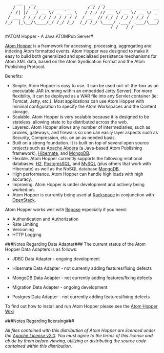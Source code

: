 <pre>
    ___   __                     __  __                            
   /   | / /_____  ____ ___     / / / /____  ____  ____  ___  _____
  / /| |/ __/ __ \/ __ `__ \   / /_/ // __ \/ __ \/ __ \/ _ \/ ___/
 / ___ / /_/ /_/ / / / / / /  / __  // /_/ / /_/ / /_/ /  __/ /    
/_/  |_\__/\____/_/ /_/ /_/  /_/ /_/ \____/ .___/ .___/\___/_/     
                                         /_/   /_/                 
</pre>

#ATOM Hopper - A Java ATOMPub Server#

[Atom Hopper](http://atomhopper.org) is a framework for accessing, processing, aggregating and indexing Atom formatted events. Atom Hopper was designed to make it easy to build both generalized and specialized persistence mechanisms for Atom XML data, based on the Atom Syndication Format and the Atom Publishing Protocol.

Benefits:

* Simple. Atom Hopper is easy to use. It can be used out-of-the-box as an executable JAR (running within an embedded Jetty Server). For more flexibility, it can be deployed as a WAR file into any Servlet container (ie: Tomcat, Jetty, etc.). Most applications can use Atom Hopper with minimal configuration to specify the Atom Workspaces and the Content storage.
* Scalable. Atom Hopper is very scalable because it is designed to be stateless, allowing state to be distributed across the web.
* Layered. Atom Hopper allows any number of intermediaries, such as proxies, gateways, and firewalls so one can easily layer aspects such as Security, Compression, etc. on an as needed basis.
* Built on a strong foundation. It is built on top of several open source projects such as [Apache Abdera](http://abdera.apache.org/) (a Java-based Atom Publishing framework), [Hibernate](http://www.hibernate.org/), and [MongoDB](http://www.mongodb.org/).
* Flexible. Atom Hopper currently supports the following relational databases: [H2](http://www.h2database.com/), [PostgresSQL](http://www.postgresql.org/), and [MySQL](http://www.mysql.com/) (plus others that work with Hibernate) as well as the NoSQL database [MongoDB](http://www.mongodb.org/).
* High performance. Atom Hopper can handle high loads with high accuracy.
* Improving. Atom Hopper is under development and actively being worked on.
* Atom Hopper is currently being used at [Rackspace](http://www.rackspace.com/) in conjunction with [OpenStack](http://openstack.org).

Atom Hopper works well with [Repose](http://openrepose.org/) especially if you need:
* Authentication and Authorization
* Rate Limiting
* Versioning
* HTTP Logging

###Notes Regarding Data Adapter###
The current status of the Atom Hopper Data Adapters is as follows:

* JDBC Data Adapter - ongoing development

* Hibernate Data Adapter - not currently adding features/fixing defects

* MongoDB Data Adapter - not currently adding features/fixing defects

* Migration Data Adapter - ongoing development

* Postgres Data Adapter - not currently adding features/fixing defects

To find out how to install and run Atom Hopper please see the [Atom Hopper Wiki](https://github.com/rackerlabs/atom-hopper/wiki)

###Notes Regarding licensing###

*All files contained with this distribution of Atom Hopper are licenced 
under the [Apache License v2.0](http://www.apache.org/licenses/LICENSE-2.0).
You must agree to the terms of this license and abide by them before
viewing, utilizing or distributing the source code contained within this distribution.*
